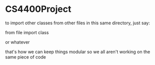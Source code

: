 # CS4400Project

to import other classes from other files in this same directory, just say:

from file import class

or whatever

that's how we can keep things modular so we all aren't working on the same piece of code